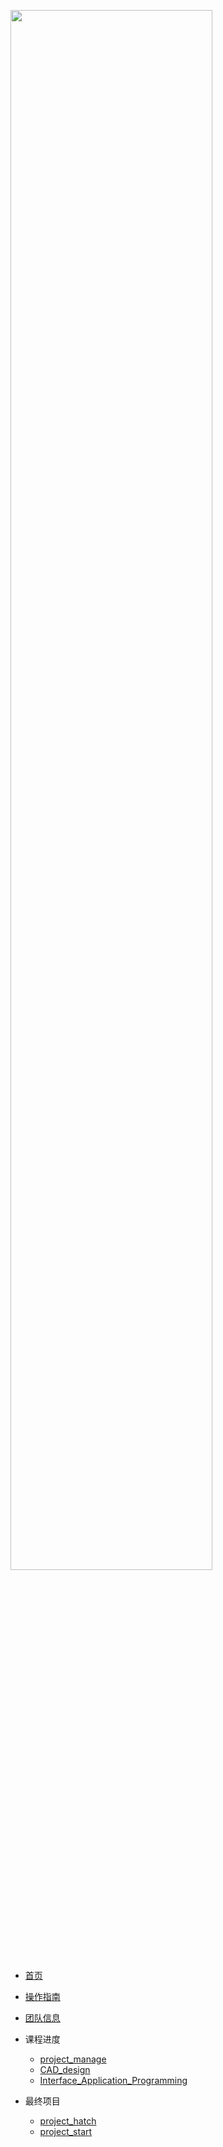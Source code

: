<!-- /_sidebar.md -->

<img src="https://cdn.jsdelivr.net/gh/zimaStrawer/doubleQ_Image/logo2.jpg" width="80%"><!-- LOGO -->  

* [首页](README.md)
* [操作指南](guide.md)
* [团队信息](Team.md)

* 课程进度
    * [project_manage](Course_practice/project_manage/) 
    * [CAD_design](Course_practice/CAD_design/) 
    <!-- * [CNC_manufacture](Course_practice/CNC_manufacture/) -->
    * [Interface_Application_Programming](Course_practice/Interface_Application_Programming/)
    <!-- * [3Dprinter](Course_practice/3Dprinter/) 
    * [electric_design](Course_practice/electric_design/)
    * [Arduino_application](Course_practice/Arduino_application/)
    * [Laser_cutting](Course_practice/Laser_cutting/)
    * [PCB_manufacture](Course_practice/PCB_manufacture/)
    * [IOT_Interaction](Course_practice/IOT_Interaction/) -->
  
  
* 最终项目
    * [project_hatch](Final_project/project_hatch/) 
    * [project_start](Final_project/project_start/)